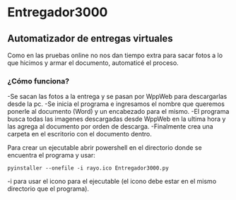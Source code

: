 # Entregador3000
## Automatizador de entregas virtuales
Como en las pruebas online no nos dan tiempo extra para sacar fotos a lo que hicimos y armar el documento, automaticé el proceso.
### ¿Cómo funciona?

-Se sacan las fotos a la entrega y se pasan por WppWeb para descargarlas desde la pc. 
-Se inicia el programa e ingresamos el nombre que queremos ponerle al documento (Word) y un encabezado para el mismo.
-El programa busca todas las imagenes descargadas desde WppWeb en la ultima hora y las agrega al documento por orden de descarga.
-Finalmente crea una carpeta en el escritorio con el documento dentro.
 
 Para crear un ejecutable abrir powershell en el directorio donde se encuentra el programa y usar:
 ```
 pyinstaller --onefile -i rayo.ico Entregador3000.py
 ```
 
-i para usar el icono para el ejecutable (el icono debe estar en el mismo directorio que el programa).
